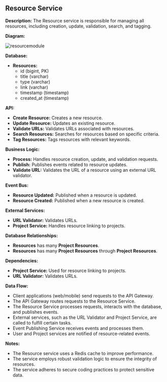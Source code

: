 ## Resource Service

**Description:** The Resource service is responsible for managing all resources, including creation, update, validation, search, and tagging.

**Diagram:**

![resourcemodule](https://github.com/user-attachments/assets/6995d5fa-f7b5-4e35-bf15-cb343e2f6c90)

**Database:**

* **Resources:**
    * id (bigint, PK)
    * title (varchar)
    * type (varchar)
    * link (varchar)
    * timestamp (timestamp)
    * created_at (timestamp)

**API:**

* **Create Resource:** Creates a new resource.
* **Update Resource:** Updates an existing resource.
* **Validate URLs:** Validates URLs associated with resources.
* **Search Resources:** Searches for resources based on specific criteria.
* **Tag Resources:** Tags resources with relevant keywords.

**Business Logic:**

* **Process:** Handles resource creation, update, and validation requests.
* **Publish:** Publishes events related to resource updates.
* **Validate URL:** Validates the URL of a resource using an external URL validator.

**Event Bus:**

* **Resource Updated:** Published when a resource is updated.
* **Resource Created:** Published when a new resource is created.

**External Services:**

* **URL Validator:** Validates URLs.
* **Project Service:** Handles resource linking to projects.

**Database Relationships:**

* **Resources** has many **Project Resources**.
* **Resources** has many **Project Resources** through **Project Resources**.

**Dependencies:**

* **Project Service:** Used for resource linking to projects.
* **URL Validator:** Validates URLs.

**Data Flow:**

* Client applications (web/mobile) send requests to the API Gateway.
* The API Gateway routes requests to the Resource Service.
* The Resource Service processes requests, interacts with the database, and publishes events.
* External services, such as the URL Validator and Project Service, are called to fulfill certain tasks.
* Event Publishing Service receives events and processes them.
* User and Project services are notified of resource-related events.

**Notes:**

* The Resource service uses a Redis cache to improve performance.
* The service employs robust validation logic to ensure the integrity of resources.
* The service adheres to secure coding practices to protect sensitive data.
